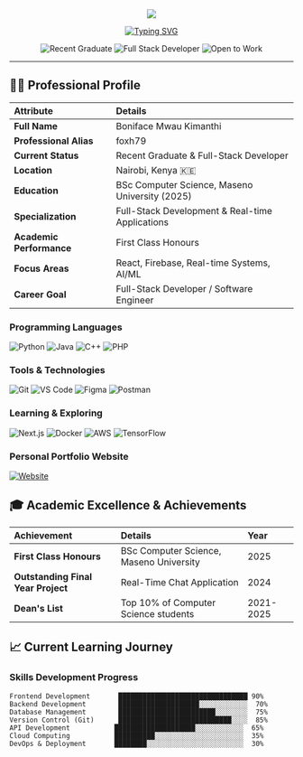 <div align="center">

<!-- Professional Header -->
<img src="https://capsule-render.vercel.app/api?type=waving&color=gradient&customColorList=0,1,2,3,4,5&height=280&section=header&text=BONIFACE%20MWAU&fontSize=45&fontColor=FFFFFF&animation=fadeIn&fontAlignY=38&desc=Recent%20Graduate%20%7C%20Full-Stack%20Developer%20%7C%20Aspiring%20AI%20Engineer&descSize=18&descAlignY=58"/>

<!-- Professional Typing Animation -->
[![Typing SVG](https://readme-typing-svg.demolab.com?font=Fira+Code&weight=500&size=24&duration=2000&pause=1000&color=E5E7EB&center=true&vCenter=true&multiline=true&width=800&height=100&lines=Fresh+Graduate+Building+Modern+Web+Apps;Passionate+About+Real-time+Applications;Ready+to+Make+an+Impact+in+Tech)](https://git.io/typing-svg)

<!-- Professional Status Badges -->
![Recent Graduate](https://img.shields.io/badge/Recent%20Graduate-BSc%20Computer%20Science-1F2937?style=for-the-badge&logo=graduation-cap&logoColor=60A5FA&labelColor=111827)
![Full Stack Developer](https://img.shields.io/badge/Full%20Stack-React%20%26%20Firebase-1F2937?style=for-the-badge&logo=react&logoColor=10B981&labelColor=111827)
![Open to Work](https://img.shields.io/badge/Open%20to%20Work-Available-1F2937?style=for-the-badge&logo=briefcase&logoColor=F59E0B&labelColor=111827)


</div>

---

## 👨‍🎓 Professional Profile

<div align="center">

| **Attribute** | **Details** |
|:---|:---|
| **Full Name** | Boniface Mwau Kimanthi |
| **Professional Alias** | foxh79 |
| **Current Status** | Recent Graduate & Full-Stack Developer |
| **Location** | Nairobi, Kenya 🇰🇪 |
| **Education** | BSc Computer Science, Maseno University (2025) |
| **Specialization** | Full-Stack Development & Real-time Applications |
| **Academic Performance** | First Class Honours |
| **Focus Areas** | React, Firebase, Real-time Systems, AI/ML |
| **Career Goal** | Full-Stack Developer / Software Engineer |

</div>



### **Programming Languages**
![Python](https://img.shields.io/badge/Python-Advanced-1F2937?style=flat-square&logo=python&logoColor=3776AB&labelColor=111827)
![Java](https://img.shields.io/badge/Java-Intermediate-1F2937?style=flat-square&logo=java&logoColor=ED8B00&labelColor=111827)
![C++](https://img.shields.io/badge/C++-Intermediate-1F2937?style=flat-square&logo=c%2B%2B&logoColor=00599C&labelColor=111827)
![PHP](https://img.shields.io/badge/PHP-Intermediate-1F2937?style=flat-square&logo=php&logoColor=777BB4&labelColor=111827)

### **Tools & Technologies**
![Git](https://img.shields.io/badge/Git-Advanced-1F2937?style=flat-square&logo=git&logoColor=F05032&labelColor=111827)
![VS Code](https://img.shields.io/badge/VS_Code-Advanced-1F2937?style=flat-square&logo=visual-studio-code&logoColor=007ACC&labelColor=111827)
![Figma](https://img.shields.io/badge/Figma-Intermediate-1F2937?style=flat-square&logo=figma&logoColor=F24E1E&labelColor=111827)
![Postman](https://img.shields.io/badge/Postman-Intermediate-1F2937?style=flat-square&logo=postman&logoColor=FF6C37&labelColor=111827)

### **Learning & Exploring**
![Next.js](https://img.shields.io/badge/Next.js-Learning-1F2937?style=flat-square&logo=next.js&logoColor=FFFFFF&labelColor=111827)
![Docker](https://img.shields.io/badge/Docker-Learning-1F2937?style=flat-square&logo=docker&logoColor=2496ED&labelColor=111827)
![AWS](https://img.shields.io/badge/AWS-Learning-1F2937?style=flat-square&logo=amazon-aws&logoColor=FF9900&labelColor=111827)
![TensorFlow](https://img.shields.io/badge/TensorFlow-Learning-1F2937?style=flat-square&logo=tensorflow&logoColor=FF6F00&labelColor=111827)

</div>

### **Personal Portfolio Website**
[![Website](https://img.shields.io/badge/Website-Visit_Portfolio-1F2937?style=for-the-badge&logo=vercel&logoColor=60A5FA&labelColor=111827)](https://boniface-mwau.vercel.app)


## 🎓 Academic Excellence & Achievements

<div align="center">

| **Achievement** | **Details** | **Year** |
|:---|:---|:---|
| **First Class Honours** | BSc Computer Science, Maseno University | 2025 |
| **Outstanding Final Year Project** | Real-Time Chat Application | 2024 |
| **Dean's List** | Top 10% of Computer Science students | 2021-2025 |


</div>

## 📈 Current Learning Journey


### **Skills Development Progress**
```text
Frontend Development       ████████████████████████████████ 90%
Backend Development        ████████████████████░░░░░░░░░░░░  70%
Database Management        ████████████████████████░░░░░░░░  75%
Version Control (Git)      ████████████████████████████░░░░  85%
API Development           ████████████████████░░░░░░░░░░░░  65%
Cloud Computing           ██████████░░░░░░░░░░░░░░░░░░░░░░  35%
DevOps & Deployment       ████████░░░░░░░░░░░░░░░░░░░░░░░░  30%
